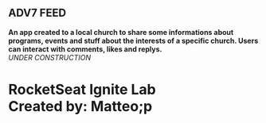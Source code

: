 ## ADV7 FEED

<b> An app created to a local church to share some informations about programs, events and stuff about the interests of a specific church. Users can interact with comments, likes and replys. </b> <br>
<i> UNDER CONSTRUCTION </i> <br>

RocketSeat Ignite Lab <br>
Created by: Matteo;p <br>
=======

